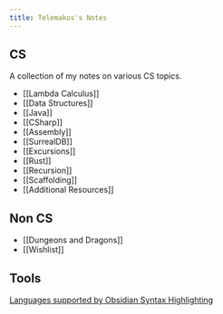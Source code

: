 ```yaml
---
title: Telemakos's Notes
---
```

## CS
A collection of my notes on various CS topics.

- [[Lambda Calculus]]
- [[Data Structures]]
- [[Java]]
- [[CSharp]]
- [[Assembly]]
- [[SurrealDB]]
- [[Excursions]]
- [[Rust]]
- [[Recursion]]
- [[Scaffolding]]
- [[Additional Resources]]


## Non CS
- [[Dungeons and Dragons]]
- [[Wishlist]]

## Tools
[Languages supported by Obsidian Syntax Highlighting](https://prismjs.com/#supported-languages)
